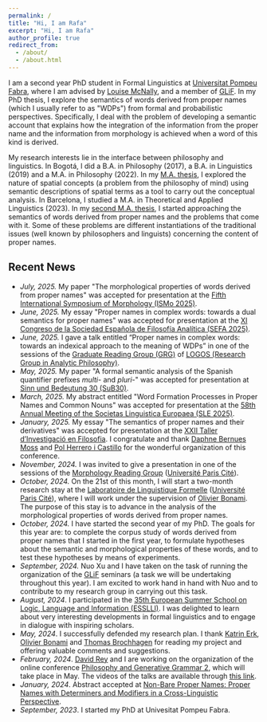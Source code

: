```yaml
---
permalink: /
title: "Hi, I am Rafa"
excerpt: "Hi, I am Rafa"
author_profile: true
redirect_from: 
  - /about/
  - /about.html
--- 
```


I am a second year PhD  student in Formal Linguistics at [Universitat Pompeu Fabra](https://www.upf.edu/web/traduccio), where I am advised by [Louise McNally](https://www.upf.edu/web/mcnally), and a member of [GLiF](https://www.upf.edu/web/glif). In my PhD thesis, I explore the semantics of words derived from proper names (which I usually refer to as "WDPs") from formal and probabilistic perspectives. Specifically, I deal with the problem of developing a semantic account that explains how the integration of the information from the proper name and the information from morphology is achieved when a word of this kind is derived. 

My research interests lie in the interface between philosophy and linguistics. In Bogotá, I did a B.A. in Philosophy (2017), a B.A. in Linguistics (2019) and a M.A. in Philosophy (2022). In my [M.A.  thesis](https://repositorio.unal.edu.co/handle/unal/81311), I explored the nature of spatial concepts (a problem from the philosophy of mind) using semantic descriptions of spatial terms as a tool to carry out the conceptual analysis. In Barcelona, I studied a M.A. in Theoretical and Applied Linguistics (2023). In my [second M.A. thesis](https://repositori.upf.edu/handle/10230/58002), I started approaching  the semantics of words derived from proper names and the problems that come with it. Some of these problems are different instantiations of the traditional issues (well known by philosophers and linguists) concerning the content of proper names. 

Recent News
------

- _July, 2025._ My paper "The morphological properties of words derived from proper names" was accepted for presentation at the [Fifth International Symposium of Morphology (ISMo 2025)](https://colloque-ismo2025.univ-lille.fr).
- _June, 2025._ My essay "Proper names in complex words: towards a dual semantics for proper names" was accepted for presentation at the [XI Congreso de la Sociedad Española de Filosofía Analítica (SEFA 2025)](https://eventos.us.es/124755/detail/xi-congreso-de-la-sociedad-espanola-de-filosofia-analitica.html).
- _June, 2025._ I gave a talk entitled “Proper names in complex words: towards an indexical approach to the meaning of WDPs” in one of the sessions of the [Graduate Reading Group (GRG)](http://www.ub.edu/grc_logos/grg.php) of [LOGOS (Research Group in Analytic Philosophy)](http://www.ub.edu/grc_logos/index.php).
- _May, 2025._ My paper "A formal semantic analysis of the Spanish quantifier prefixes _multi-_ and _pluri-_" was accepted for presentation at [Sinn und Bedeutung 30 (SuB30)](https://vicom.info/sub30/).
- _March, 2025._ My abstract entitled "Word Formation Processes in Proper Names and Common Nouns" was accepted for presentation at the [58th Annual Meeting of the Societas Linguistica Europaea (SLE 2025)](https://societaslinguistica.eu/sle2025/).
- _January, 2025._ My essay "The semantics of proper names and their derivatives" was accepted for presentation at the [XXII Taller d’Investigació en Filosofia](https://tallinfil.wordpress.com). I congratulate and thank [Daphne Bernues Moss](https://www.upf.edu/es/web/humanitats/docents-i-investigadors/-/asset_publisher/AwHWXL9uZXHH/content/bernues-moss-daphne/maximized) and [Pol Herrero i Castillo](https://www.linkedin.com/in/pol-herrero-castillo-6b462564/?original_referer=https%3A%2F%2Fwww%2Egoogle%2Ecom%2F&originalSubdomain=es) for the wonderful organization of this conference.
- _November, 2024._ I was invited to give a presentation in one of the sessions of the [Morphology Reading Group](http://www.llf.cnrs.fr/fr/seminars/morphoRG) ([Université Paris Cité](https://u-paris.fr)).
- _October, 2024._ On the 21st of this month, I will start a two-month research stay at the [Laboratoire de Linguistique Formelle](http://www.llf.cnrs.fr/en) ([Université Paris Cité](https://u-paris.fr)), where I will work under the supervision of [Olivier Bonami](http://www.llf.cnrs.fr/fr/Gens/Bonami). The purpose of this stay is to advance in the analysis of the morphological properties of words derived from proper names. 
- _October, 2024._ I have started the second year of my PhD. The goals for this year are: to complete the corpus study of words derived from proper names that I started in the first year, to formulate hypotheses about the semantic and morphological properties of these words, and to test these hypotheses by means of experiments.
- _September, 2024._ Nuo Xu and I have taken on the task of running the organization of the [GLiF](https://www.upf.edu/web/glif) seminars (a task we will be undertaking throughout this year). I am excited to work hand in hand with Nuo and to contribute to my research group in carrying out this task.
- _August, 2024_. I participated in the [35th European Summer School on Logic, Language and Information (ESSLLI)](https://2024.esslli.eu). I was delighted to learn about very interesting developments in formal linguistics and to engage in dialogue with inspiring scholars.
-	_May, 2024_. I successfully defended my research plan. I thank [Katrin Erk](https://www.katrinerk.com), [Olivier Bonami](http://www.llf.cnrs.fr/fr/Gens/Bonami) and [Thomas Brochhagen](https://brochhagen.github.io) for reading my project and offering valuable comments and suggestions. 
-	_February, 2024_. [David Rey](https://filosofia.univalle.edu.co/personal/docentes-nombrados/2-filosofia/103-david-alejandro-rey-sampedro) and I are working on the organization of the online conference [Philosophy and Generative Grammar 2](https://sites.google.com/view/philosophy-generative-grammar2/home?authuser=4), which will take place in May. The videos of the talks are available through [this link](https://www.youtube.com/playlist?list=PL4VrtkcLl2WjvQXIqB2eQVV45CwE6nusJ).
-	_January, 2024_. Abstract accepted at [Non-Bare Proper Names: Proper Names with Determiners and Modifiers in a Cross-Linguistic Perspective](https://detmod.github.io/detmodkoln/home.html).
-	_September, 2023_. I started my PhD at Univesitat Pompeu Fabra. 
